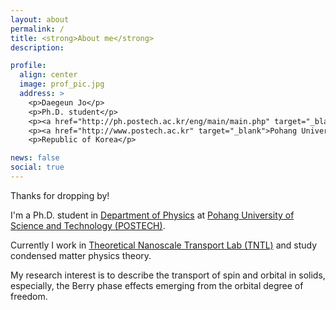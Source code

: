 ```yaml
---
layout: about
permalink: /
title: <strong>About me</strong>
description: 

profile:
  align: center
  image: prof_pic.jpg
  address: >
    <p>Daegeun Jo</p>
    <p>Ph.D. student</p>
    <p><a href="http://ph.postech.ac.kr/eng/main/main.php" target="_blank">Department of Physics</a></p>
    <p><a href="http://www.postech.ac.kr" target="_blank">Pohang University of Science and Technology (POSTECH)</a></p>
    <p>Republic of Korea</p>

news: false
social: true
---
```


Thanks for dropping by! 

I'm a Ph.D. student in <a href="http://ph.postech.ac.kr/eng/main/main.php" target="_blank">Department of Physics</a> at <a href="http://www.postech.ac.kr" target="_blank">Pohang University of Science and Technology (POSTECH)</a>. 

Currently I work in <a href="https://sites.google.com/site/hwllab/" target="_blank">Theoretical Nanoscale Transport Lab (TNTL)</a> and study condensed matter physics theory. 

My research interest is to describe the transport of spin and orbital in solids, especially, the Berry phase effects emerging from the orbital degree of freedom. 
